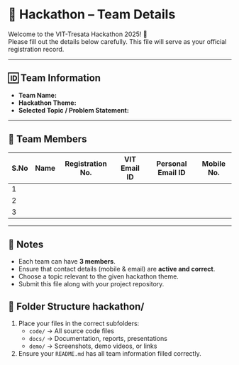 # 🚀 Hackathon – Team Details  

Welcome to the VIT-Tresata Hackathon 2025! 🎉  
Please fill out the details below carefully. This file will serve as your official registration record.  

---

## 🆔 Team Information  
- **Team Name:**  
- **Hackathon Theme:**  
- **Selected Topic / Problem Statement:**  

---

## 👥 Team Members  

| S.No | Name         | Registration No. | VIT Email ID         | Personal Email ID  | Mobile No.  | 
|------|--------------|------------------|----------------------|--------------------|-------------|
| 1    |              |                  |                      |                    |             |
| 2    |              |                  |                      |                    |             |
| 3    |              |                  |                      |                    |             |

---

## 📌 Notes  
- Each team can have **3 members**.  
- Ensure that contact details (mobile & email) are **active and correct**.  
- Choose a topic relevant to the given hackathon theme.  
- Submit this file along with your project repository.  

## 📁 Folder Structure  hackathon/

1. Place your files in the correct subfolders:  
   - `code/` → All source code files  
   - `docs/` → Documentation, reports, presentations  
   - `demo/` → Screenshots, demo videos, or links  
2. Ensure your `README.md` has all team information filled correctly.  
